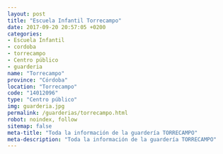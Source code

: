 ```yaml
---
layout: post
title: "Escuela Infantil Torrecampo"
date: 2017-09-20 20:57:05 +0200
categories:
- Escuela Infantil
- cordoba
- torrecampo
- Centro público
- guarderia
name: "Torrecampo"
province: "Córdoba"
location: "Torrecampo"
code: "14012096"
type: "Centro público"
img: guarderia.jpg
permalink: /guarderias/torrecampo.html
robot: noindex, follow
sitemap: false
meta-title: "Toda la información de la guardería TORRECAMPO"
meta-description: "Toda la información de la guardería TORRECAMPO"
---
```

